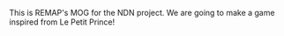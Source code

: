 This is REMAP's MOG for the NDN project. We are going to make a game inspired from Le Petit Prince!
